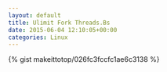 ```yaml
---
layout: default                                                                                                              
title: Ulimit Fork Threads.Bs                                                                                                                       
date: 2015-06-04 12:10:05+00:00                                                                                                                        
categories: Linux                                                                                                                
---                                                                                                                              
```


{% gist makeittotop/026fc3fccfc1ae6c3138 %}                                                                                                           

